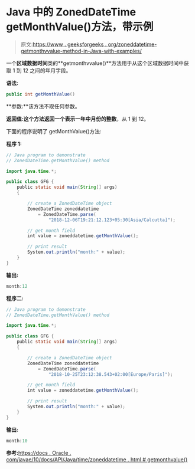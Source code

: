 # Java 中的 ZonedDateTime getMonthValue()方法，带示例

> 原文:[https://www . geeksforgeeks . org/zoneddatetime-getmonthvvalue-method-in-Java-with-examples/](https://www.geeksforgeeks.org/zoneddatetime-getmonthvalue-method-in-java-with-examples/)

一个**区域数据时间**类的**getmonthvvalue()**方法用于从这个区域数据时间中获取 1 到 12 之间的年月字段。

**语法:**

```java
public int getMonthValue()

```

**参数:**该方法不取任何参数。

**返回值:**这个方法返回一个表示一年中月份的**整数**，从 1 到 12。

下面的程序说明了 getMonthValue()方法:

**程序 1:**

```java
// Java program to demonstrate
// ZonedDateTime.getMonthValue() method

import java.time.*;

public class GFG {
    public static void main(String[] args)
    {

        // create a ZonedDateTime object
        ZonedDateTime zoneddatetime
            = ZonedDateTime.parse(
                "2018-12-06T19:21:12.123+05:30[Asia/Calcutta]");

        // get month field
        int value = zoneddatetime.getMonthValue();

        // print result
        System.out.println("month:" + value);
    }
}
```

**输出:**

```java
month:12

```

**程序二:**

```java
// Java program to demonstrate
// ZonedDateTime.getMonthValue() method

import java.time.*;

public class GFG {
    public static void main(String[] args)
    {

        // create a ZonedDateTime object
        ZonedDateTime zoneddatetime
            = ZonedDateTime.parse(
                "2018-10-25T23:12:38.543+02:00[Europe/Paris]");

        // get month field
        int value = zoneddatetime.getMonthValue();

        // print result
        System.out.println("month:" + value);
    }
}
```

**输出:**

```java
month:10

```

**参考:**[https://docs . Oracle . com/javae/10/docs/API/Java/time/zoneddatetime . html # getmonthvalue()](https://docs.oracle.com/javase/10/docs/api/java/time/ZonedDateTime.html#getMonthValue())
